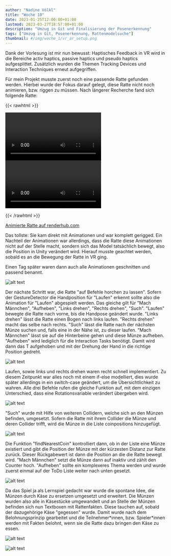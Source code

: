 ```yaml
---
author: "Nadine Völkl"
title: "Woche 10"
date: 2023-01-25T12:00:00+01:00
lastmod: 2023-03-27T18:57:00+01:00
description: "Umzug in Git und Finalisierung der Posenerkennung"
tags: ["Umzug in Git, Posenerkennung, Rattenmodelsuche"]
thumbnail: #/img/woche_1/vr_ar_setup.png
---
```


Dank der Vorlesung ist mir nun bewusst: Haptisches Feedback in VR wird in die Bereiche activ haptics, passive haptics und pseudo haptics aufgesplittet. Zusätzlich wurden die Themen Tracking Devices und Interaction Techniques erneut aufgegriffen. 

Für mein Projekt musste zuerst noch eine passende Ratte gefunden werden. Hierbei wurde der Fokus darauf gelegt, diese Ratte nicht noch animieren, bzw. riggen zu müssen. Nach längerer Recherche fand sich folgende Ratte:

{{< rawhtml >}} 

<video controls>
    <source src="/img/woche_10/rat_pr_1.mp4" type="video/mp4">
    Your browser does not support the video tag.  
</video>

<video controls>
    <source src="/img/woche_10/rat_pr_2.mp4" type="video/mp4">
    Your browser does not support the video tag.  
</video>

{{< /rawhtml >}}

[Animierte Ratte auf renderhub.com](https://www.renderhub.com/mikserart/rat-12-animations-game-ready-props-low-poly-3d-model)

Das tollste: Sie kam direkt mit Animationen und war komplett gerigged. 
Ein Nachteil der Animationen war allerdings, dass die Ratte diese Animationen nicht auf der Stelle macht, sondern sich das Model tatsächlich bewegt, also die Position in Unity verändert wird. Hierauf musste geachtet werden, sobald es an die Bewegung der Ratte in VR ging.

Einen Tag später waren dann auch alle Animationen geschnitten und passend benannt. 

![alt text](/img/woche_10/animationen.png "Screenshot aller Animationen im Explorer")

Der nächste Schritt war, die Ratte "auf Befehle horchen zu lassen". Sofern der GestureDetector die Handposition für "Laufen" erkennt sollte also die Animation für "Laufen" abgespielt werden. Das gleiche gilt für "Mach Männchen", "Aufheben", "Links drehen", "Rechts drehen", "Such".
"Laufen" bewegte die Ratte nach vorne, bis die Handpose geändert wurde. "Links drehen" lässt die Ratte einen Bogen nach links laufen. "Rechts drehen" macht das selbe nach rechts. "Such" lässt die Ratte nach der nächsten Münze suchen und, falls eine in der Nähe ist, zu dieser laufen. "Mach Männchen" lässt sie auf die Hinterbeine gehen und diese Münze aufheben. "Aufheben" wird lediglich für die Interaction Tasks benötigt. Damit wird dann das T aufgehoben und mit der Drehung der Hand in die richtige Position gedreht. 

![alt text](/img/woche_10/switchCase.png "Screenshot des switch-case das unten beschrieben wird")

Laufen, sowie links und rechts drehen waren recht schnell implementiert. Zu diesem Zeitpunkt war alles noch mit einem if-else modelliert, dies wurde später allerdings in ein switch-case geändert, um die Übersichtlichkeit zu wahren. Alle drei Befehle rufen die gleiche Funktion auf, mit dem einzigen Unterschied, dass eine Rotationsvariable verändert übergeben wird. 

![alt text](/img/woche_10/bewegung.png "Screenshot der oben beschriebenen Funktion Bewegung")

"Such" wurde mit Hilfe von weiteren Collidern, welche sich an den Münzen befinden, umgesetzt. Sofern die Ratte mit ihrem Collider die Münze und deren Collider trifft, wird die Münze in die Liste coinpositions hinzugefügt. 

![alt text](/img/woche_10/findNearestCoin_script.png "Screenshot der unten beschriebenen Funktion finNearestCoin")

Die Funktion "findNearestCoin" kontrolliert dann, ob in der Liste eine Münze existiert und gibt die Position der Münze mit der kürzesten Distanz zur Ratte zurück. Dieser Rückgabewert ist dann die Position an die die Ratte bewegt wird. "Mach Männchen" setzt die Münze dann auf inaktiv und zählt den Counter hoch.
"Aufheben" sollte ein komplexeres Thema werden und wurde zuerst einmal auf der ToDo Liste weiter nach unten gesetzt.

![alt text](/img/woche_10/such.png "Ratte in VR, die unter einem Stück Käse auf allen Vieren steht.")

Da das Spiel ja als Lernspiel gedacht war wurde die spontane Idee, die Münzen durch Käse zu ersetzen umgesetzt und erweitert. Die Münzen wurden also alle in Käsestücke umgewandelt und an Stelle der Münzen befinden sich nun Textboxen mit Rattenfakten. Diese tauchen auf, sobald der dazugehörige Käse "gegessen" wurde. Damit wurde nach dem Belohnungsprinzip gearbeitet und die Teilnehmer\*innen, bzw. Spieler\*innen werden mit Fakten belohnt, wenn sie die Ratte dazu bringen den Käse zu essen. 

![alt text](/img/woche_10/machMännchen_script.png "Screenshot der oben beschriebenen Funktion machMännchen")

![alt text](/img/woche_10/machMännchen.png "Ratte in VR, die unter einer Textbox auf den Hinterbeinen steht.")
